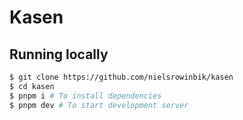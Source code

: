 # Kasen

## Running locally

```bash
$ git clone https://github.com/nielsrowinbik/kasen
$ cd kasen
$ pnpm i # To install dependencies
$ pnpm dev # To start development server
```
